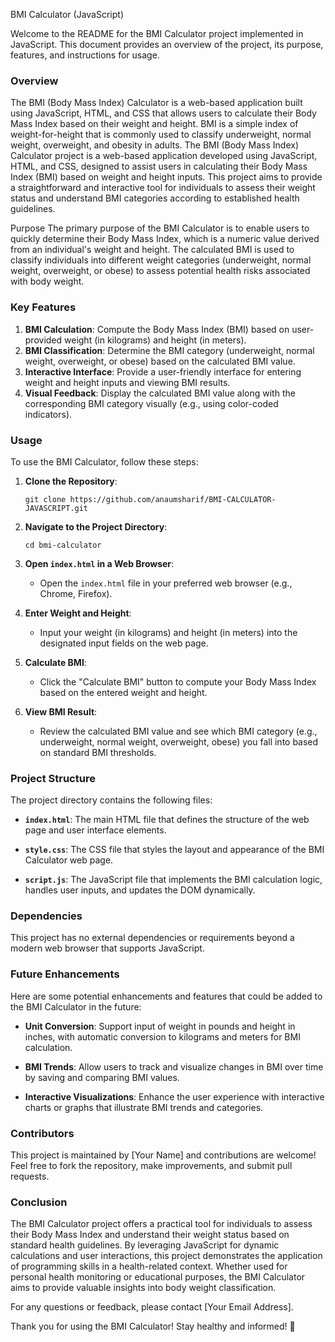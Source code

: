  BMI Calculator (JavaScript)

Welcome to the README for the BMI Calculator project implemented in JavaScript. This document provides an overview of the project, its purpose, features, and instructions for usage.

### Overview

The BMI (Body Mass Index) Calculator is a web-based application built using JavaScript, HTML, and CSS that allows users to calculate their Body Mass Index based on their weight and height. BMI is a simple index of weight-for-height that is commonly used to classify underweight, normal weight, overweight, and obesity in adults.
The BMI (Body Mass Index) Calculator project is a web-based application developed using JavaScript, HTML, and CSS, designed to assist users in calculating their Body Mass Index (BMI) based on weight and height inputs. This project aims to provide a straightforward and interactive tool for individuals to assess their weight status and understand BMI categories according to established health guidelines.

Purpose
The primary purpose of the BMI Calculator is to enable users to quickly determine their Body Mass Index, which is a numeric value derived from an individual's weight and height. The calculated BMI is used to classify individuals into different weight categories (underweight, normal weight, overweight, or obese) to assess potential health risks associated with body weight.
### Key Features

1. **BMI Calculation**: Compute the Body Mass Index (BMI) based on user-provided weight (in kilograms) and height (in meters).
2. **BMI Classification**: Determine the BMI category (underweight, normal weight, overweight, or obese) based on the calculated BMI value.
3. **Interactive Interface**: Provide a user-friendly interface for entering weight and height inputs and viewing BMI results.
4. **Visual Feedback**: Display the calculated BMI value along with the corresponding BMI category visually (e.g., using color-coded indicators).

### Usage

To use the BMI Calculator, follow these steps:

1. **Clone the Repository**:
   ```
   git clone https://github.com/anaumsharif/BMI-CALCULATOR-JAVASCRIPT.git
   ```

2. **Navigate to the Project Directory**:
   ```
   cd bmi-calculator
   ```

3. **Open `index.html` in a Web Browser**:
   - Open the `index.html` file in your preferred web browser (e.g., Chrome, Firefox).

4. **Enter Weight and Height**:
   - Input your weight (in kilograms) and height (in meters) into the designated input fields on the web page.

5. **Calculate BMI**:
   - Click the "Calculate BMI" button to compute your Body Mass Index based on the entered weight and height.

6. **View BMI Result**:
   - Review the calculated BMI value and see which BMI category (e.g., underweight, normal weight, overweight, obese) you fall into based on standard BMI thresholds.

### Project Structure

The project directory contains the following files:

- **`index.html`**: The main HTML file that defines the structure of the web page and user interface elements.

- **`style.css`**: The CSS file that styles the layout and appearance of the BMI Calculator web page.

- **`script.js`**: The JavaScript file that implements the BMI calculation logic, handles user inputs, and updates the DOM dynamically.

### Dependencies

This project has no external dependencies or requirements beyond a modern web browser that supports JavaScript.

### Future Enhancements

Here are some potential enhancements and features that could be added to the BMI Calculator in the future:

- **Unit Conversion**: Support input of weight in pounds and height in inches, with automatic conversion to kilograms and meters for BMI calculation.

- **BMI Trends**: Allow users to track and visualize changes in BMI over time by saving and comparing BMI values.

- **Interactive Visualizations**: Enhance the user experience with interactive charts or graphs that illustrate BMI trends and categories.

### Contributors

This project is maintained by [Your Name] and contributions are welcome! Feel free to fork the repository, make improvements, and submit pull requests.

### Conclusion

The BMI Calculator project offers a practical tool for individuals to assess their Body Mass Index and understand their weight status based on standard health guidelines. By leveraging JavaScript for dynamic calculations and user interactions, this project demonstrates the application of programming skills in a health-related context. Whether used for personal health monitoring or educational purposes, the BMI Calculator aims to provide valuable insights into body weight classification.

For any questions or feedback, please contact [Your Email Address].

Thank you for using the BMI Calculator! Stay healthy and informed! 🌱
